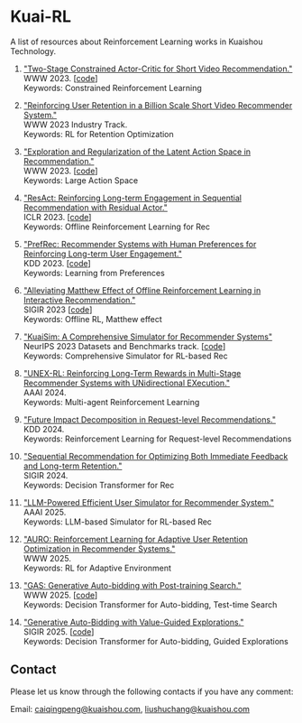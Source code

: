 # Kuai-RL

A list of resources about Reinforcement Learning works in Kuaishou Technology.
1. ["Two-Stage Constrained Actor-Critic for Short Video Recommendation."](https://arxiv.org/pdf/2302.01680.pdf) </br>
WWW 2023.
\[[code](https://github.com/AIDefender/TSCAC)\] </br>
Keywords: Constrained Reinforcement Learning

2. ["Reinforcing User Retention in a Billion Scale Short Video Recommender System."](https://arxiv.org/pdf/2302.01724.pdf) </br>
WWW 2023 Industry Track. </br>
Keywords: RL for Retention Optimization

3. ["Exploration and Regularization of the Latent Action Space in Recommendation."](https://arxiv.org/pdf/2302.03431.pdf) </br>
WWW 2023. 
\[[code](https://github.com/CharlieMat/Hyper-Actor-Critic-for-Recommendation)\] </br>
Keywords: Large Action Space

4. ["ResAct: Reinforcing Long-term Engagement in Sequential Recommendation with Residual Actor."](https://arxiv.org/pdf/2206.02620.pdf) </br>
ICLR 2023.
\[[code](https://www.dropbox.com/sh/btf0drgm99vmpfe/AADtkmOLZPQ0sTqmsA0f0APna?dl=0)\] </br>
Keywords: Offline Reinforcement Learning for Rec

5. ["PrefRec: Recommender Systems with Human Preferences for Reinforcing Long-term User Engagement."](https://personal.ntu.edu.sg/boan/papers/KDD23_PrefRec.pdf) </br>
KDD 2023.
\[[code](https://www.dropbox.com/sh/hgsqg5fabnvmp26/AABF-2dvarI_bdyygYEt5aw7a?dl=0)\] </br>
Keywords: Learning from Preferences

6. ["Alleviating Matthew Effect of Offline Reinforcement Learning in Interactive Recommendation."](https://arxiv.org/pdf/2307.04571.pdf) </br>
SIGIR 2023 
\[[code](https://github.com/chongminggao/DORL-codes)\] </br>
Keywords: Offline RL, Matthew effect

7. ["KuaiSim: A Comprehensive Simulator for Recommender Systems"](https://arxiv.org/pdf/2309.12645.pdf) </br>
NeurIPS 2023 Datasets and Benchmarks track. \[[code](https://github.com/CharlieMat/KRLBenchmark)\] </br>
Keywords: Comprehensive Simulator for RL-based Rec

8. ["UNEX-RL: Reinforcing Long-Term Rewards in Multi-Stage Recommender Systems with UNidirectional EXecution."](https://arxiv.org/abs/2401.06470) </br>
AAAI 2024.  </br>
Keywords: Multi-agent Reinforcement Learning

9. ["Future Impact Decomposition in Request-level Recommendations."](https://arxiv.org/abs/2401.16108)</br>
KDD 2024. </br>
Keywords: Reinforcement Learning for Request-level Recommendations

10. ["Sequential Recommendation for Optimizing Both Immediate Feedback and Long-term Retention."](https://arxiv.org/pdf/2404.03637)</br>
SIGIR 2024. </br>
Keywords: Decision Transformer for Rec

11. ["LLM-Powered Efficient User Simulator for Recommender System."](https://arxiv.org/pdf/2412.16984)</br>
AAAI 2025. </br>
Keywords: LLM-based Simulator for RL-based Rec

12. ["AURO: Reinforcement Learning for Adaptive User Retention Optimization in Recommender Systems."]()</br>
WWW 2025. </br>
Keywords: RL for Adaptive Environment

13. ["GAS: Generative Auto-bidding with Post-training Search."](https://arxiv.org/pdf/2412.17018)</br>
WWW 2025. \[[code](https://github.com/yewen99/GAS_WWW-25/tree/main)\]</br>
Keywords: Decision Transformer for Auto-bidding, Test-time Search

14. ["Generative Auto-Bidding with Value-Guided Explorations."](https://arxiv.org/pdf/2412.17018)</br>
SIGIR 2025. \[[code](https://github.com/Applied-Machine-Learning-Lab/GAVE)\]</br>
Keywords: Decision Transformer for Auto-bidding, Guided Explorations





## Contact

Please let us know through the following contacts if you have any comment:

Email: caiqingpeng@kuaishou.com, liushuchang@kuaishou.com

